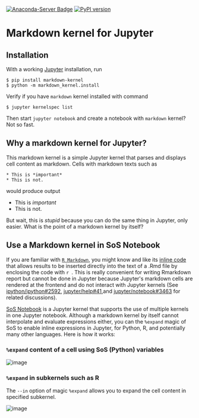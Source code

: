 [![Anaconda-Server Badge](https://anaconda.org/conda-forge/markdown-kernel/badges/version.svg)](https://anaconda.org/conda-forge/markdown-kernel)
[![PyPI version](https://badge.fury.io/py/markdown-kernel.svg)](https://badge.fury.io/py/markdown-kernel)

# Markdown kernel for Jupyter

## Installation

With a working [Jupyter](http://jupyter.org/) installation, run

```
$ pip install markdown-kernel
$ python -m markdown_kernel.install
```

Verify if you have `markdown` kernel installed with command

```
$ jupyter kernelspec list
```

Then start `jupyter notebook` and create a notebook with `markdown` kernel? Not so fast.

## Why a markdown kernel for Jupyter?

This markdown kernel is a simple Jupyter kernel that parses and displays
 cell content as markdown. Cells with markdown texts such as

```
* This is *important*
* This is not.
```

would produce output

* This is *important*
* This is not.

But wait, this is *stupid* because you can do the same thing in
Jupyter, only easier. What is the point of a markdown kernel by itself?

## Use a Markdown kernel in SoS Notebook

If you are familiar with [`R Markdown`](https://github.com/rstudio/rmarkdown), you might know and like its [inline code](https://rmarkdown.rstudio.com/lesson-4.html) that allows results to be inserted directly into the text of a .Rmd file by enclosing the code with `r `. This is really convenient for
writing Rmarkdown report but cannot be done in Jupyter because Jupyter's markdown cells are rendered at the frontend and do not interact with Jupyter kernels  (See [ipython/ipython#2592](https://github.com/ipython/ipython/issues/2592), [jupyter/help#41](https://github.com/jupyter/help/issues/41),and [jupyter/notebook#3463](https://github.com/jupyter/notebook/issues/3463) for related discussions).

[SoS Notebook](https://vatlab.github.io/sos-docs/) is a Jupyter kernel that supports the use of multiple kernels in one Jupyter notebook.
Although a markdown kernel by itself cannot interpolate and evaluate expressions either, you can the `%expand` magic of SoS to enable
inline expressions in Jupyter, for Python, R, and potentially many other languages. Here is how it works:

### `%expand` content of a cell using SoS (Python) variables

![image](https://user-images.githubusercontent.com/9889312/68431746-878ba280-0178-11ea-8c47-79f5db775299.png)

### `%expand` in subkernels such as R

The `--in` option of magic `%expand` allows you to expand the cell content in specified subkernel.

![image](https://user-images.githubusercontent.com/9889312/68431685-6fb41e80-0178-11ea-8ccb-56135d6a1c37.png)

